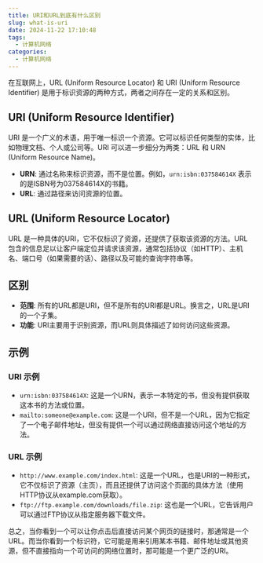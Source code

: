 ```yaml
---
title: URI和URL到底有什么区别
slug: what-is-uri
date: 2024-11-22 17:10:48
tags: 
  - 计算机网络
categories: 
  - 计算机网络
---
```

在互联网上，URL (Uniform Resource Locator) 和 URI (Uniform Resource Identifier) 是用于标识资源的两种方式，两者之间存在一定的关系和区别。

## URI (Uniform Resource Identifier)

URI 是一个广义的术语，用于唯一标识一个资源。它可以标识任何类型的实体，比如物理文档、个人或公司等。URI 可以进一步细分为两类：URL 和 URN (Uniform Resource Name)。

- **URN**: 通过名称来标识资源，而不是位置。例如，`urn:isbn:037584614X` 表示的是ISBN号为037584614X的书籍。
- **URL**: 通过路径来访问资源的位置。

## URL (Uniform Resource Locator)

URL 是一种具体的URI，它不仅标识了资源，还提供了获取该资源的方法。URL 包含的信息足以让客户端定位并请求该资源，通常包括协议（如HTTP）、主机名、端口号（如果需要的话）、路径以及可能的查询字符串等。

## 区别

- **范围**: 所有的URL都是URI，但不是所有的URI都是URL。换言之，URL是URI的一个子集。
- **功能**: URI主要用于识别资源，而URL则具体描述了如何访问这些资源。

## 示例

### URI 示例

- `urn:isbn:037584614X`: 这是一个URN，表示一本特定的书，但没有提供获取这本书的方法或位置。
- `mailto:someone@example.com`: 这是一个URI，但不是一个URL，因为它指定了一个电子邮件地址，但没有提供一个可以通过网络直接访问这个地址的方法。

### URL 示例

- `http://www.example.com/index.html`: 这是一个URL，也是URI的一种形式，它不仅标识了资源（主页），而且还提供了访问这个页面的具体方法（使用HTTP协议从example.com获取）。
- `ftp://ftp.example.com/downloads/file.zip`: 这也是一个URL，它告诉用户可以通过FTP协议从指定服务器下载文件。

总之，当你看到一个可以让你点击后直接访问某个网页的链接时，那通常是一个URL。而当你看到一个标识符，它可能是用来引用某本书籍、邮件地址或其他资源，但不直接指向一个可访问的网络位置时，那可能是一个更广泛的URI。
